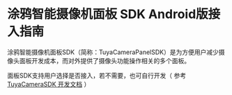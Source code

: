 # 涂鸦智能摄像机面板 SDK Android版接入指南

涂鸦智能摄像机面板SDK（简称：TuyaCameraPanelSDK）是为方便用户减少摄像头面板开发成本，而对外提供了摄像头功能操作相关的多个面板。

面板SDK支持用户选择是否接入，若不需要，也可自行开发（ 参考 [TuyaCameraSDK 开发文档](<https://tuyainc.github.io/tuyasmart_camera_android_sdk_doc/>) ）
